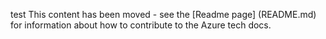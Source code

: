 test This content has been moved - see the [Readme page] (README.md) for information about how to contribute to the Azure tech docs.
